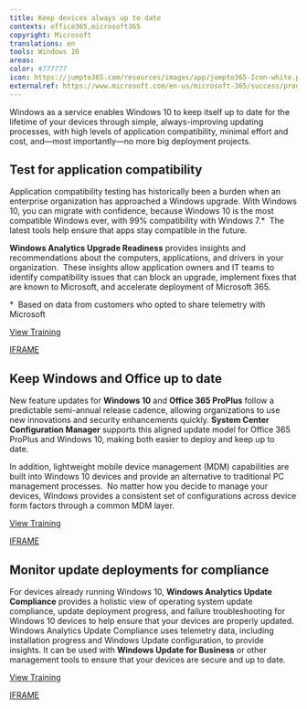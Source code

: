 ```yaml
---
title: Keep devices always up to date
contexts: office365,microsoft365
copyright: Microsoft
translations: en
tools: Windows 10
areas: 
color: #777777
icon: https://jumpto365.com/resources/images/app/jumpto365-Icon-white.png
externalref: https://www.microsoft.com/en-us/microsoft-365/success/productivitylibrary/keep-devices-always-up-to-date
---
```

Windows as a service enables Windows 10 to keep itself up to date for the lifetime of your devices through simple, always-improving updating processes, with high levels of application compatibility, minimal effort and cost, and&#x2014;most importantly&#x2014;no more big deployment projects.


## Test for application compatibility

Application compatibility testing has historically been a burden when an enterprise organization has approached a Windows upgrade. With Windows 10, you can migrate with confidence, because Windows 10 is the most compatible Windows ever, with 99% compatibility with Windows 7.*  The latest tools help ensure that apps stay compatible in the future. 

**Windows Analytics Upgrade Readiness** provides insights and recommendations about the computers, applications, and drivers in your organization.  These insights allow application owners and IT teams to identify compatibility issues that can block an upgrade, implement fixes that are known to Microsoft, and accelerate deployment of Microsoft 365.

*  Based on data from customers who opted to share telemetry with Microsoft

[View Training](https://docs.microsoft.com/windows/deployment/upgrade/manage-windows-upgrades-with-upgrade-readiness)

[IFRAME](https://www.microsoft.com/en-us/videoplayer/embed/RE1XYOe)

## Keep Windows and Office up to date

New feature updates for **Windows 10** and **Office 365 ProPlus** follow a predictable semi-annual release cadence, allowing organizations to use new innovations and security enhancements quickly. **System Center Configuration Manager** supports this aligned update model for Office 365 ProPlus and Windows 10, making both easier to deploy and keep up to date.     

In addition, lightweight mobile device management (MDM) capabilities are built into Windows 10 devices and provide an alternative to traditional PC management processes.  No matter how you decide to manage your devices, Windows provides a consistent set of configurations across device form factors through a common MDM layer.

[View Training](https://docs.microsoft.com/windows/deployment/update/index)

[IFRAME](https://www.microsoft.com/en-us/videoplayer/embed/RE1UCrR)

## Monitor update deployments for compliance

For devices already running Windows 10, **Windows Analytics Update Compliance** provides a holistic view of operating system update compliance, update deployment progress, and failure troubleshooting for Windows 10 devices to help ensure that your devices are properly updated. Windows Analytics Update Compliance uses telemetry data, including installation progress and Windows Update configuration, to provide insights. It can be used with **Windows Update for Business** or other management tools to ensure that your devices are secure and up to date.

[View Training](https://docs.microsoft.com/windows/deployment/update/update-compliance-monitor)

[IFRAME](https://www.microsoft.com/en-us/videoplayer/embed/RE1UPrP)

